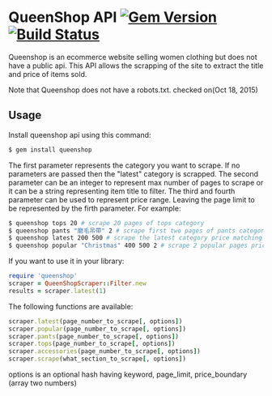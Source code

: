 # QueenShop API [![Gem Version](https://badge.fury.io/rb/queenshop.svg)](https://badge.fury.io/rb/queenshop) [![Build Status](https://travis-ci.org/hola2soa/QueenShop.svg?branch=master)](https://travis-ci.org/hola2soa/QueenShop)

Queenshop is an ecommerce website selling women clothing but does not have a public api.
This API allows the scrapping of the site to extract the title and price
of items sold.

Note that Queenshop does not have a robots.txt. checked on(Oct 18, 2015)

## Usage

Install queenshop api using this command:
```sh
$ gem install queenshop
```

The first parameter represents the category you want to scrape. If no parameters
are passed then the "latest" category is scrapped.
The second parameter can be an integer to represent max number of pages
to scrape or it can be a string representing item title to filter. The third and
fourth parameter can be used to represent price range. Leaving the page limit to be
represented by the firth parameter. For example:

```sh
$ queenshop tops 20 # scrape 20 pages of tops category
$ queenshop pants "磨毛吊帶" 2 # scrape first two pages of pants category filter kw
$ queenshop latest 200 500 # scrape the latest category price matching 200 to 500
$ queenshop popular "Christmas" 400 500 2 # scrape 2 popular pages price 400 - 500
```
If you want to use it in your library:
```ruby
require 'queenshop'
scraper = QueenShopScraper::Filter.new
results = scraper.latest(1)
```
The following functions are available:
```ruby
scraper.latest(page_number_to_scrape[, options])
scraper.popular(page_number_to_scrape[, options])
scraper.pants(page_number_to_scrape[, options])
scraper.tops(page_number_to_scrape[, options])
scraper.accessories(page_number_to_scrape[, options])
scraper.scrape(what_section_to_scrape[, options])
```
options is an optional hash having keyword, page_limit,
price_boundary (array two numbers)
